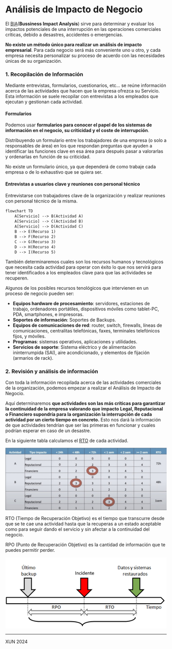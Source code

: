 # Análisis de Impacto de Negocio

El [BIA](https://www.globalsuitesolutions.com/es/que-es-business-impact-analysis/)(**Bussiness Impact Analysis**) sirve para determinar y evaluar los impactos potenciales de una interrupción en las operaciones comerciales críticas, debido a desastres, accidentes o emergencias.

**No existe un método único para realizar un** **análisis de impacto empresarial**. Para cada negocio será más conveniente uno u otro, y cada empresa necesita personalizar su proceso de acuerdo con las necesidades únicas de su organización. 

### 1. Recopilación de Información

Mediante entrevistas, formularios, cuestionarios, etc… se reúne información acerca de las actividades que hacen que la empresa ofrezca su Servicio. Esta información se suele recopilar con entrevistas a los empleados que ejecutan y gestionan cada actividad.

#### Formularios

Podemos usar **formularios para conocer el papel de los sistemas de información en el negocio, su criticidad y el coste de interrupción**.

Distribuyendo un formulario entre los trabajadores de una empresa (o solo a responsables de área) en los que respondan preguntas que ayuden a identificar las funciones clave en esa área para después pasar a valorarlas y ordenarlas en función de su criticidad.

No existe un formulario único, ya que dependerá de como trabaje cada empresa o de lo exhaustivo que se quiera ser.

#### Entrevistas a usuarios clave y reuniones con personal técnico

Entrevistarse con trabajadores clave de la organización y realizar reuniones con personal técnico de la misma.

 ```mermaid
 flowchart TD
     A[Servicio] --> B(Actividad A)
     A[Servicio] --> C(Actividad B)
     A[Servicio] --> D(Actividad C)
     B --> E(Recurso 1)
     B --> F(Recurso 2)
     C --> G(Recurso 3)
     D --> H(Recurso 4)
     D --> I(Recurso 5)
 ```

 

También determinaremos cuales son los recursos humanos y tecnológicos que necesita cada actividad para operar con éxito lo que nos servirá para tener identificados a los empleados clave para que las actividades se recuperen.

Algunos de los posibles recursos tenológicos que intervienen en un proceso de negocio pueden ser:

- **Equipos hardware de procesamiento**: servidores, estaciones de trabajo, ordenadores portátiles, dispositivos móviles como tablet-PC, PDA, smartphones, e impresoras.
- **Soportes de información**: Soportes de Backups.
- **Equipos de comunicaciones de red**: router, switch, firewalls, líneas de comunicaciones, centralitas telefónicas, faxes, terminales telefónicos fijos, y móviles.
- **Programas**: sistemas operativos, aplicaciones y utilidades.
- **Servicios de soporte**: Sistema eléctrico y de alimentación ininterrumpida (SAI), aire acondicionado, y elementos de fijación (armarios de rack). 

### 2. Revisión y análisis de información

Con toda la información recopilada acerca de las actividades comerciales de la organización, podemos empezar a realizar el Análisis de Impacto de Negocio.

Aquí determinaremos **que actividades son las más críticas para garantizar la continuidad de la empresa valorando que impacto Legal, Reputacional o Financiero supondría para la organización la interrupción de cada actividad por un cierto tiempo en concreto.** Esto nos dará la información de que actividades tendrían que ser las primeras en funcionar y cuales podrían esperar en caso de un desastre.

En la siguiente tabla calculamos el [RTO](https://www.veritas.com/es/es/information-center/rto) de cada actividad.

![analisis impacto negocio](./assets/analisis-impacto-negocio.jpg)

 

RTO (Tiempo de Recuperación Objetivo) es el tiempo que transcurre desde que se te cae una actividad hasta que la recuperas a un estado aceptable como para seguir dando el servicio y sin afectar a la continuidad del negocio.

RPO (Punto de Recuperación Objetivo) es la cantidad de información que te puedes permitir perder.

![rto rpo icidente](./assets/rto-rpo-icidente.png)

 

---

XUN 2024
